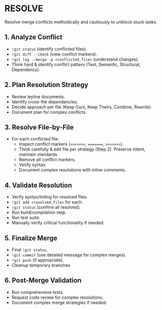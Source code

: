 # RESOLVE

Resolve merge conflicts methodically and cautiously to unblock stuck tasks.

## 1. Analyze Conflict
- `!git status` (identify conflicted files).
- `!git diff --check` (view conflict markers).
- `!git log --merge -p <conflicted_file>` (understand changes).
- Think hard & identify conflict pattern (Text, Semantic, Structural, Dependency).

## 2. Plan Resolution Strategy
- Review leyline documents.
- Identify cross-file dependencies.
- Decide approach per file (Keep Ours, Keep Theirs, Combine, Rewrite).
- Document plan for complex conflicts.

## 3. Resolve File-by-File
- For each conflicted file:
    - Inspect conflict markers (`<<<<<<<`, `=======`, `>>>>>>>`).
    - Think carefully & edit file per strategy (Step 2). Preserve intent, maintain standards.
    - Remove all conflict markers.
    - Verify syntax.
    - Document complex resolutions with inline comments.

## 4. Validate Resolution
- Verify syntax/linting for resolved files.
- `!git add <resolved_file>` for each.
- `!git status` (confirm all resolved).
- Run build/compilation step.
- Run test suite.
- Manually verify critical functionality if needed.

## 5. Finalize Merge
- Final `!git status`.
- `!git commit` (use detailed message for complex merges).
- `!git push` (if appropriate).
- Cleanup temporary branches

## 6. Post-Merge Validation
- Run comprehensive tests.
- Request code review for complex resolutions.
- Document complex merge strategies if needed.